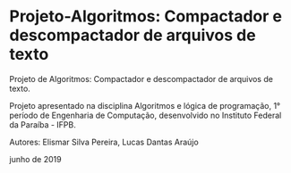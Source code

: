 # Projeto-Algoritmos: Compactador e descompactador de arquivos de texto

<head>
  <p>Projeto de Algoritmos: Compactador e descompactador de arquivos de texto.</p>
  Projeto apresentado na disciplina Algoritmos e lógica de programação, 1° período de Engenharia de Computação, desenvolvido no Instituto Federal da Paraíba - IFPB.
  </br>
  
  <p>Autores: Elismar Silva Pereira, Lucas Dantas Araújo</p>
  junho de 2019
<head>


